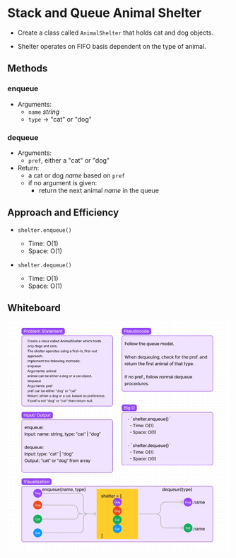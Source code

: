 # Stack and Queue Animal Shelter

- Create a class called `AnimalShelter` that holds cat and dog objects.

- Shelter operates on FIFO basis dependent on the type of animal.

## Methods

### enqueue

- Arguments:
  - `name` _string_
  - `type` -> "cat" or "dog"

### dequeue

- Arguments:
  - `pref`, either a "cat" or "dog"
- Return:
  - a cat or dog _name_ based on `pref`
  - if no argument is given:
    - return the next animal _name_ in the queue

## Approach and Efficiency

- `shelter.enqueue()`
  - Time: O(1)
  - Space: O(1)

- `shelter.dequeue()`
  - Time: O(1)
  - Space: O(1)

## Whiteboard

![whiteboard](img/codechallenge12.jpg)
